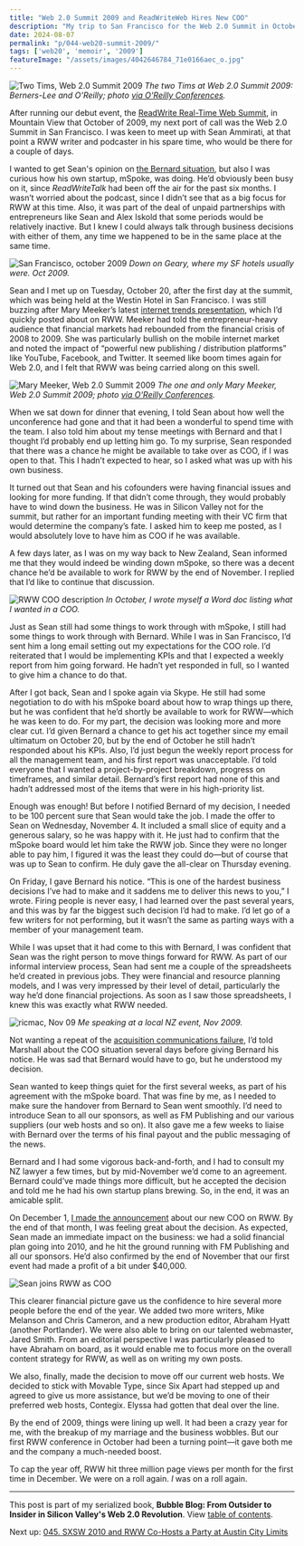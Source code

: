 ```yaml
---
title: "Web 2.0 Summit 2009 and ReadWriteWeb Hires New COO"
description: "My trip to San Francisco for the Web 2.0 Summit in October 2009 is memorable mainly for my discussions with Sean Ammirati, soon to become RWW’s new chief operating officer."
date: 2024-08-07
permalink: "p/044-web20-summit-2009/"
tags: ['web20', 'memoir', '2009']
featureImage: "/assets/images/4042646784_71e0166aec_o.jpg"
---
```


![Two Tims, Web 2.0 Summit 2009](/assets/images/4042646784_71e0166aec_o.jpg)
*The two Tims at Web 2.0 Summit 2009: Berners-Lee and O'Reilly; photo [via O'Reilly Conferences](https://api.flickr.com/photos/oreillyconf/4042646784).*

After running our debut event, the [ReadWrite Real-Time Web Summit](/p/042-readwrite-realtime-web-summit-2009/), in Mountain View that October of 2009, my next port of call was the Web 2.0 Summit in San Francisco. I was keen to meet up with Sean Ammirati, at that point a RWW writer and podcaster in his spare time, who would be there for a couple of days. 

I wanted to get Sean's opinion on [the Bernard situation](/p/043-team-rww-palo-alto-2009/), but also I was curious how his own startup, mSpoke, was doing. He’d obviously been busy on it, since *ReadWriteTalk* had been off the air for the past six months. I wasn’t worried about the podcast, since I didn’t see that as a big focus for RWW at this time. Also, it was part of the deal of unpaid partnerships with entrepreneurs like Sean and Alex Iskold that some periods would be relatively inactive. But I knew I could always talk through business decisions with either of them, any time we happened to be in the same place at the same time.

![San Francisco, october 2009](/assets/images/geary-sf-oct2009.jpg)
*Down on Geary, where my SF hotels usually were. Oct 2009.*

Sean and I met up on Tuesday, October 20, after the first day at the summit, which was being held at the Westin Hotel in San Francisco. I was still buzzing after Mary Meeker’s latest [internet trends presentation](https://web.archive.org/web/20091023073836/http://www.readwriteweb.com/archives/mary_meekers_internet_trends_presentation_2009.php), which I’d quickly posted about on RWW. Meeker had told the entrepreneur-heavy audience that financial markets had rebounded from the financial crisis of 2008 to 2009. She was particularly bullish on the mobile internet market and noted the impact of “powerful new publishing / distribution platforms” like YouTube, Facebook, and Twitter. It seemed like boom times again for Web 2.0, and I felt that RWW was being carried along on this swell.

![Mary Meeker, Web 2.0 Summit 2009](/assets/images/4031187178_9a9b98397c_o.jpg)
*The one and only Mary Meeker, Web 2.0 Summit 2009; photo [via O'Reilly Conferences](https://api.flickr.com/photos/oreillyconf/4031187178/).*

When we sat down for dinner that evening, I told Sean about how well the unconference had gone and that it had been a wonderful to spend time with the team. I also told him about my tense meetings with Bernard and that I thought I’d probably end up letting him go. To my surprise, Sean responded that there was a chance he might be available to take over as COO, if I was open to that. This I hadn’t expected to hear, so I asked what was up with his own business.

It turned out that Sean and his cofounders were having financial issues and looking for more funding. If that didn’t come through, they would probably have to wind down the business. He was in Silicon Valley not for the summit, but rather for an important funding meeting with their VC firm that would determine the company’s fate. I asked him to keep me posted, as I would absolutely love to have him as COO if he was available.

A few days later, as I was on my way back to New Zealand, Sean informed me that they would indeed be winding down mSpoke, so there was a decent chance he’d be available to work for RWW by the end of November. I replied that I’d like to continue that discussion.

![RWW COO description](/assets/images/rww-coo-oct2009.png)
*In October, I wrote myself a Word doc listing what I wanted in a COO.*

Just as Sean still had some things to work through with mSpoke, I still had some things to work through with Bernard. While I was in San Francisco, I’d sent him a long email setting out my expectations for the COO role. I’d reiterated that I would be implementing KPIs and that I expected a weekly report from him going forward. He hadn’t yet responded in full, so I wanted to give him a chance to do that.

After I got back, Sean and I spoke again via Skype. He still had some negotiation to do with his mSpoke board about how to wrap things up there, but he was confident that he’d shortly be available to work for RWW—which he was keen to do. For my part, the decision was looking more and more clear cut. I’d given Bernard a chance to get his act together since my email ultimatum on October 20, but by the end of October he still hadn’t responded about his KPIs. Also, I’d just begun the weekly report process for all the management team, and his first report was unacceptable. I’d told everyone that I wanted a project-by-project breakdown, progress on timeframes, and similar detail. Bernard’s first report had none of this and hadn’t addressed most of the items that were in his high-priority list.

Enough was enough! But before I notified Bernard of my decision, I needed to be 100 percent sure that Sean would take the job. I made the offer to Sean on Wednesday, November 4. It included a small slice of equity and a generous salary, so he was happy with it. He just had to confirm that the mSpoke board would let him take the RWW job. Since they were no longer able to pay him, I figured it was the least they could do—but of course that was up to Sean to confirm. He duly gave the all-clear on Thursday evening.

On Friday, I gave Bernard his notice. “This is one of the hardest business decisions I’ve had to make and it saddens me to deliver this news to you,” I wrote. Firing people is never easy, I had learned over the past several years, and this was by far the biggest such decision I’d had to make. I’d let go of a few writers for not performing, but it wasn’t the same as parting ways with a member of your management team.

While I was upset that it had come to this with Bernard, I was confident that Sean was the right person to move things forward for RWW. As part of our informal interview process, Sean had sent me a couple of the spreadsheets he’d created in previous jobs. They were financial and resource planning models, and I was very impressed by their level of detail, particularly the way he’d done financial projections. As soon as I saw those spreadsheets, I knew this was exactly what RWW needed.

![ricmac, Nov 09](/assets/images/richard_w2w_nov09.jpg)
*Me speaking at a local NZ event, Nov 2009.*

Not wanting a repeat of the [acquisition communications failure](/p/035-indie-media-business-20/), I’d told Marshall about the COO situation several days before giving Bernard his notice. He was sad that Bernard would have to go, but he understood my decision.

Sean wanted to keep things quiet for the first several weeks, as part of his agreement with the mSpoke board. That was fine by me, as I needed to make sure the handover from Bernard to Sean went smoothly. I’d need to introduce Sean to all our sponsors, as well as FM Publishing and our various suppliers (our web hosts and so on). It also gave me a few weeks to liaise with Bernard over the terms of his final payout and the public messaging of the news.

Bernard and I had some vigorous back-and-forth, and I had to consult my NZ lawyer a few times, but by mid-November we’d come to an agreement. Bernard could’ve made things more difficult, but he accepted the decision and told me he had his own startup plans brewing. So, in the end, it was an amicable split.

On December 1, [I made the announcement](https://web.archive.org/web/20091204005046/http://www.readwriteweb.com/archives/introducing_readwritewebs_new_coo_sean_ammirati.php) about our new COO on RWW. By the end of that month, I was feeling great about the decision. As expected, Sean made an immediate impact on the business: we had a solid financial plan going into 2010, and he hit the ground running with FM Publishing and all our sponsors. He’d also confirmed by the end of November that our first event had made a profit of a bit under $40,000.

![Sean joins RWW as COO](/assets/images/rww-sean-coo-dec09.png)

This clearer financial picture gave us the confidence to hire several more people before the end of the year. We added two more writers, Mike Melanson and Chris Cameron, and a new production editor, Abraham Hyatt (another Portlander). We were also able to bring on our talented webmaster, Jared Smith. From an editorial perspective I was particularly pleased to have Abraham on board, as it would enable me to focus more on the overall content strategy for RWW, as well as on writing my own posts.

We also, finally, made the decision to move off our current web hosts. We decided to stick with Movable Type, since Six Apart had stepped up and agreed to give us more assistance, but we’d be moving to one of their preferred web hosts, Contegix. Elyssa had gotten that deal over the line.

By the end of 2009, things were lining up well. It had been a crazy year for me, with the breakup of my marriage and the business wobbles. But our first RWW conference in October had been a turning point—it gave both me and the company a much-needed boost.

To cap the year off, RWW hit three million page views per month for the first time in December. We were on a roll again. *I* was on a roll again.

* * *

This post is part of my serialized book, **Bubble Blog: From Outsider to Insider in Silicon Valley's Web 2.0 Revolution**. View [table of contents](/p/roadmap-bubbleblog/).

Next up: [045. SXSW 2010 and RWW Co-Hosts a Party at Austin City Limits](/p/045-sxsw-2010/)